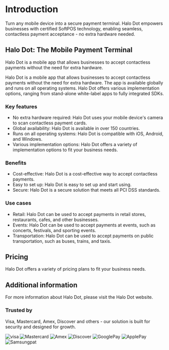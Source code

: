 # Introduction

Turn any mobile device into a secure payment terminal.
Halo Dot empowers businesses with certified SoftPOS technology, enabling seamless, contactless payment acceptance - no extra hardware needed.

## Halo Dot: The Mobile Payment Terminal

Halo Dot is a mobile app that allows businesses to accept contactless payments without the need for extra hardware.

Halo Dot is a mobile app that allows businesses to accept contactless payments without the need for extra hardware. The app is available globally and runs on all operating systems. Halo Dot offers various implementation options, ranging from stand-alone white-label apps to fully integrated SDKs.

### Key features

* No extra hardware required: Halo Dot uses your mobile device's camera to scan contactless payment cards.
* Global availability: Halo Dot is available in over 150 countries.
* Runs on all operating systems: Halo Dot is compatible with iOS, Android, and Windows.
* Various implementation options: Halo Dot offers a variety of implementation options to fit your business needs.

### Benefits

* Cost-effective: Halo Dot is a cost-effective way to accept contactless payments.
* Easy to set up: Halo Dot is easy to set up and start using.
* Secure: Halo Dot is a secure solution that meets all PCI DSS standards.

### Use cases

* Retail: Halo Dot can be used to accept payments in retail stores, restaurants, cafes, and other businesses.
* Events: Halo Dot can be used to accept payments at events, such as concerts, festivals, and sporting events.
* Transportation: Halo Dot can be used to accept payments on public transportation, such as buses, trains, and taxis.

## Pricing

Halo Dot offers a variety of pricing plans to fit your business needs.

## Additional information

For more information about Halo Dot, please visit the Halo Dot website.

### Trusted by 

Visa, Mastercard, Amex, Discover and others - our solution is built for security and designed for growth.

![visa](https://cdn.prod.website-files.com/63f8ad30f40a41f7b046d567/64904eee03db594661e1e7e3_visa-logo.svg)
![Mastercard](https://cdn.prod.website-files.com/63f8ad30f40a41f7b046d567/64904eee6bfb3ab3c036d1b7_Mastercard.svg)
![Amex](https://cdn.prod.website-files.com/63f8ad30f40a41f7b046d567/64904eee81ed6b3bdc49e89d_Amex.svg)
![Discover](https://cdn.prod.website-files.com/63f8ad30f40a41f7b046d567/64904eee4af603717c6f273b_Discover.svg)
![GooglePay](https://cdn.prod.website-files.com/63f8ad30f40a41f7b046d567/64904eee08036a558138db64_Google_pay.svg)
![ApplePay](https://cdn.prod.website-files.com/63f8ad30f40a41f7b046d567/64904eeecd9e7bbd6e87737e_Apple_pay.svg)
![Samsungpat](https://cdn.prod.website-files.com/63f8ad30f40a41f7b046d567/64904eef5ee9e1391db5d595_Samsung_pay.svg)
